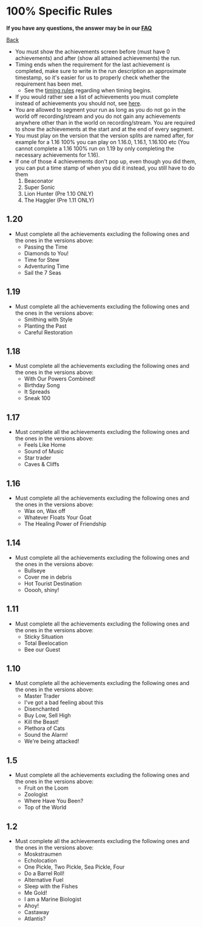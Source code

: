 # 100% Specific Rules

**If you have any questions, the answer may be in our
[FAQ](https://www.speedrun.com/mcbe/thread/vdv9t)**

[Back](../README.md)


* You must show the achievements screen before (must have 0 achievements) and
after (show all attained achievements) the run.
* Timing ends when the requirement for the last achievement is completed, make
sure to write in the run description an approximate timestamp, so it's easier
for us to properly check whether the requirement has been met.
	- See the [timing rules](../global/README.md#timing-rules) regarding
	when timing begins.
* If you would rather see a list of achievements you must complete instead of
achievements you should not, see [here](hundo-achievements.md).
 * You are allowed to segment your run as long as you do not go in the world off recording/stream and you do not gain any achievements anywhere other than in the world on recording/stream. You are required to show the achievements at the start and at the end of every segment.
 * You must play on the version that the version splits are named after, for example for a 1.16 100% you can play on 1.16.0, 1.16.1, 1.16.100 etc (You cannot complete a 1.16 100% run on 1.19 by only completing the necessary achievements for 1.16).
* If one of those 4 achievements don't pop up, even though you did them,
  you can put a time stamp of when you did it instead, you still have to do them
  1. Beaconator
  2. Super Sonic
  3. Lion Hunter (Pre 1.10 ONLY)
  4. The Haggler (Pre 1.11 ONLY)

1.20
----
* Must complete all the achievements excluding the following ones and the ones in the versions above:
	- Passing the Time
	- Diamonds to You!
	- Time for Stew
	- Adventuring Time
	- Sail the 7 Seas

1.19
----
* Must complete all the achievements excluding the following ones and the ones in the versions above:
	- Smithing with Style
	- Planting the Past
	- Careful Restoration

1.18
----
* Must complete all the achievements excluding the following ones and the ones in the versions above:
	- With Our Powers Combined!
	- Birthday Song
	- It Spreads
	- Sneak 100

1.17
----
* Must complete all the achievements excluding the following ones and the ones in the versions above:
	- Feels Like Home
	- Sound of Music
	- Star trader
	- Caves & Cliffs

1.16
----
* Must complete all the achievements excluding the following ones and the ones in the versions above:
	- Wax on, Wax off
	- Whatever Floats Your Goat
	- The Healing Power of Friendship

1.14
----
* Must complete all the achievements excluding the following ones and the ones in the versions above:
	- Bullseye
	- Cover me in debris
	- Hot Tourist Destination
	- Ooooh, shiny!

1.11
----
* Must complete all the achievements excluding the following ones and the ones in the versions above:
	- Sticky Situation
	- Total Beelocation
	- Bee our Guest

1.10
----
* Must complete all the achievements excluding the following ones and the ones in the versions above:
	- Master Trader
	- I've got a bad feeling about this
	- Disenchanted
	- Buy Low, Sell High
	- Kill the Beast!
	- Plethora of Cats
	- Sound the Alarm!
	- We're being attacked!

1.5
----
* Must complete all the achievements excluding the following ones and the ones in the versions above:
	- Fruit on the Loom
	- Zoologist
	- Where Have You Been?
	- Top of the World

1.2
----
* Must complete all the achievements excluding the following ones and the ones in the versions above:
	- Moskstraumen
	- Echolocation
	- One Pickle, Two Pickle, Sea Pickle, Four
	- Do a Barrel Roll!
	- Alternative Fuel
	- Sleep with the Fishes
	- Me Gold!
	- I am a Marine Biologist
	- Ahoy!
	- Castaway
	- Atlantis?
